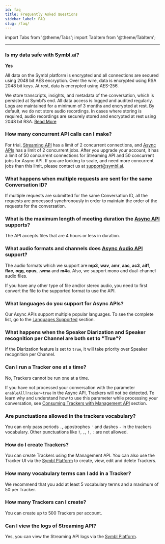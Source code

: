 ```yaml
---
id: faq
title: Frequently Asked Questions
sidebar_label: FAQ
slug: /faq/
---
```


import Tabs from '@theme/Tabs';
import TabItem from '@theme/TabItem';

---

### Is my data safe with Symbl.ai?

**Yes**

All data on the Symbl platform is encrypted and all connections are secured using 2048 bit AES encryption. Over the wire, data is encrypted using RSA 2048 bit keys. At rest, data is encrypted using AES-256.

We store transcripts, insights, and metadata of the conversation, which is persisted at Symbl’s end. All data access is logged and audited regularly. Logs are maintained for a minimum of 3 months and encrypted at rest. By default, we do not store audio recordings. In cases where storing is required, audio recordings are securely stored and encrypted at rest using 2048 bit RSA.
[Read More](https://symbl.ai/security/)


### How many concurrent API calls can I make?

For trial, [Streaming API](/docs/streamingapi/introduction) has a limit of 2 concurrent connections, and [Async APIs](/docs/async-api/overview/introduction) has a limit of 2 concurrent jobs. After you upgrade your account, it has a limit of 50 concurrent connections for Streaming API and 50 concurrent jobs for Async API.
If you are looking to scale, and need more concurrent jobs than this limit, please contact us at support@symbl.ai.

### What happens when multiple requests are sent for the same Conversation ID?
If multiple requests are submitted for the same Conversation ID, all the requests are processed synchronously in order to maintain the order of the requests for the conversation.

### What is the maximum length of meeting duration the [Async API](/docs/async-api/overview/introduction) supports?  

The API accepts files that are 4 hours or less in duration.

### What audio formats and channels does [Async Audio API](/docs/async-api/overview/introduction) support?

The audio formats which we support are **mp3**, **wav**, **amr**, **aac**, **ac3**, **aiff**, **flac**, **ogg**, **opus**, **.wma** and **m4a**.
Also, we support mono and dual-channel audio files.

If you have any other type of file and/or stereo audio, you need to first convert the file to the supported format  to use the API.


### What languages do you support for Async APIs?

Our Async APIs support multiple popular languages. To see the complete list, go to the [Languages Supported](/docs/async-api/overview/async-api-supported-languages) section. 

### What happens when the Speaker Diarization and Speaker recognition per Channel are both set to "True"?

If the Diarization feature is set to `true`, it will take priority over Speaker recognition per Channel. 

### Can I run a Tracker one at a time? 

No, Trackers cannot be run one at a time. 

If you have not processed your conversation with the parameter `enableAllTracker=true` in the Async API, Trackers will not be detected. To learn why and understand how to use this parameter while processing your conversation, see [Consuming Trackers with Management API](/docs/management-api/trackers/overview#step-2-submit-files-using-async-api-with-enablealltrackers-flag) section.

### Are punctuations allowed in the trackers vocabulary? 

You can only pass periods `.`, apostrophes `'` and dashes `-` in the trackers vocabulary. Other punctuations like `?`, `,`, `!`, `:` are not allowed. 

### How do I create Trackers? 
You can create Trackers using the Management API. You can also use the Tracker UI via the [Symbl Platform](https://platform.symbl.ai/#/login) to create, view, edit and delete Trackers. 

### How many vocabulary terms can I add in a Tracker?
We recommend that you add at least 5 vocabulary terms and a maximum of 50 per Tracker. 

### How many Trackers can I create?
You can create up to 500 Trackers per account.

### Can I view the logs of Streaming API?
Yes, you can view the Streaming API logs via the [Symbl Platform](https://platform.symbl.ai/#/login). 

